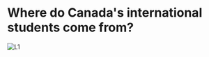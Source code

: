 # Where do Canada's international students come from? 

![L1](https://github.com/sejaldavla/Data-Visualization-Projects/assets/77356703/1862f497-846b-409a-bf9b-b065e645ac83)

